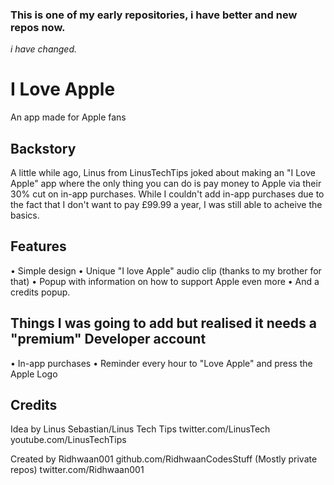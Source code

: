 ### This is one of my early repositories, i have better and new repos now. 
*i have changed.*


# I Love Apple
An app made for Apple fans

## Backstory
A little while ago, Linus from LinusTechTips joked about making an "I Love Apple" app where the only thing you can do is pay money to Apple via their 30% cut on in-app purchases.
While I couldn't add in-app purchases due to the fact that I don't want to pay £99.99 a year, I was still able to acheive the basics.

## Features
• Simple design
• Unique "I love Apple" audio clip (thanks to my brother for that)
• Popup with information on how to support Apple even more
• And a credits popup.

## Things I was going to add but realised it needs a "premium" Developer account
• In-app purchases
• Reminder every hour to "Love Apple" and press the Apple Logo

## Credits
Idea by Linus Sebastian/Linus Tech Tips
twitter.com/LinusTech
youtube.com/LinusTechTips

Created by Ridhwaan001
github.com/RidhwaanCodesStuff (Mostly private repos)
twitter.com/Ridhwaan001
